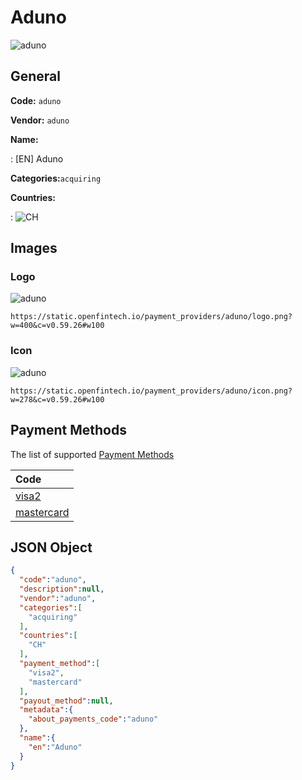 
# Aduno 
![aduno](https://static.openfintech.io/payment_providers/aduno/logo.png?w=400&c=v0.59.26#w100)  

## General 
 
**Code:** `aduno` 
 
**Vendor:** `aduno` 
 
**Name:** 
 
:	[EN] Aduno 
 
**Categories:**`acquiring` 
 
 
**Countries:** 
 
:	![CH](https://cdnjs.cloudflare.com/ajax/libs/flag-icon-css/3.3.0/flags/4x3/ch.svg#w24)  

## Images 

### Logo 
 
![aduno](https://static.openfintech.io/payment_providers/aduno/logo.png?w=400&c=v0.59.26#w100)  

```
https://static.openfintech.io/payment_providers/aduno/logo.png?w=400&c=v0.59.26#w100
```  

### Icon 
 
![aduno](https://static.openfintech.io/payment_providers/aduno/icon.png?w=278&c=v0.59.26#w100)  

```
https://static.openfintech.io/payment_providers/aduno/icon.png?w=278&c=v0.59.26#w100
```  

## Payment Methods 
 
The list of supported [Payment Methods](#) 

|Code| 
|:---| 
|[visa2](/payment-methods/visa2)| 
|[mastercard](/payment-methods/mastercard)| 
 

## JSON Object 

```json
{
  "code":"aduno",
  "description":null,
  "vendor":"aduno",
  "categories":[
    "acquiring"
  ],
  "countries":[
    "CH"
  ],
  "payment_method":[
    "visa2",
    "mastercard"
  ],
  "payout_method":null,
  "metadata":{
    "about_payments_code":"aduno"
  },
  "name":{
    "en":"Aduno"
  }
}
```  
